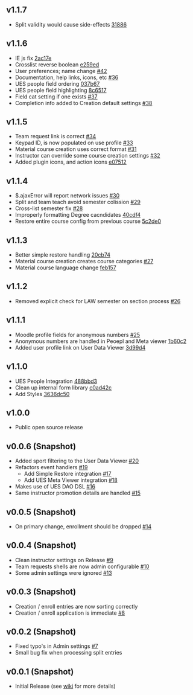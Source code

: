 ## v1.1.7

- Split validity would cause side-effects [31886][31886]

[31886]: https://github.com/lsuits/cps/commit/3188698260a42872cbfe134c8c5e077ac9a1c451

## v1.1.6

- IE js fix [2ac17e][2ac17e]
- Crosslist reverse boolean [e259ed][e259ed]
- User preferences; name change [#42][42]
- Documentation, help links, icons, etc [#36][36]
- UES people field ordering [037b67][037b67]
- UES people field highlighting [8c6517][8c6517]
- Field cat setting if one exists [#37][37]
- Completion info added to Creation default settings [#38][38]

[2ac17e]: https://github.com/lsuits/cps/commit/2ac17e85e5e61d436648c93988532cb77d979a21
[e259ed]: https://github.com/lsuits/cps/commit/e259ed74b0e45bfc003392e1a18251b8c5633dc9
[037b67]: https://github.com/lsuits/cps/commit/037b670a0b2cf09c00bceea962573cefac9185ef
[8c6517]: https://github.com/lsuits/cps/commit/8c651765138d5c8255208fc1f88cdd89aafa90a0
[42]: https://github.com/lsuits/cps/pull/42
[37]: https://github.com/lsuits/cps/issues/37
[38]: https://github.com/lsuits/cps/issues/38
[36]: https://github.com/lsuits/cps/issues/36

## v1.1.5

- Team request link is correct [#34][34]
- Keypad ID, is now populated on use profile [#33][33]
- Material course creation uses correct format [#31][31]
- Instructor can override some course creation settings [#32][32]
- Added plugin icons, and action icons [e07512][e07512]

[34]: https://github.com/lsuits/cps/issues/34
[33]: https://github.com/lsuits/cps/issues/33
[32]: https://github.com/lsuits/cps/issues/32
[31]: https://github.com/lsuits/cps/issues/31
[e07512]: https://github.com/lsuits/cps/commit/e07512e7667106c7cf2e2c2cf9f78a5c4860fa15db

## v1.1.4

- $.ajaxError will report network issues [#30][30]
- Split and team teach avoid semester colission [#29][29]
- Cross-list semester fix [#28][28]
- Improperly formatting Degree cacndidates [40cdf4][40cdf4]
- Restore entire course config from previous course [5c2de0][5c2de0]

[28]: https://github.com/lsuits/cps/issues/28
[29]: https://github.com/lsuits/cps/issues/29
[30]: https://github.com/lsuits/cps/issues/30
[5c2de0]: https://github.com/lsuits/cps/commit/5c2de03372123aeac64d44e4a356163a512cf802
[40cdf4]: https://github.com/lsuits/cps/commit/40cdf4391a74905ff00e1fa45c064403bab09670

## v1.1.3

- Better simple restore handling [20cb74][20cb74]
- Material course creation creates course categories [#27][27]
- Material course language change [feb157][feb157]

[feb157]: https://github.com/lsuits/cps/commit/feb157d483dd30ada59624cddaf84cbc9a0c10cb
[20cb74]: https://github.com/lsuits/cps/commit/20cb748699460fa2bcae13b22c74d7954523493b
[27]: https://github.com/lsuits/cps/issues/27

## v1.1.2

- Removed explicit check for LAW semester on section process [#26][26]

[26]: https://github.com/lsuits/cps/issues/26

## v1.1.1

- Moodle profile fields for anonymous numbers [#25][25]
- Anonymous numbers are handled in Peoepl and Meta viewer [1b60c2][1b60c2]
- Added user profile link on User Data Viewer [3d99d4][3d99d4]

[25]: https://github.com/lsuits/cps/issues/25
[1b60c2]: https://github.com/lsuits/cps/commit/1b60c2982844753814e15923e9e6ce3a16bcc180
[3d99d4]: https://github.com/lsuits/cps/commit/3d99d4bb52b1d25135e28062e6addf932c7ffa42

## v1.1.0

- UES People Integration [488bbd3][488bbd3]
- Clean up internal form library [c0ad42c](https://github.com/lsuits/cps/commit/c0ad42cb01c1f4c8815a3ddde13f647cd778efcc)
- Add Styles [3636dc50](https://github.com/lsuits/cps/commit/3636dc50b134ef61558ff5c7cb6d2abe3f9d22a8)

[488bbd3]: https://github.com/lsuits/cps/commit/488bbd3dff5fc4c6c9cda94ccf25d068de9c24b0

## v1.0.0

- Public open source release

## v0.0.6 (Snapshot)

- Added sport filtering to the User Data Viewer [#20](https://github.com/lsuits/cps/issues/20)
- Refactors event handlers [#19](https://github.com/lsuits/cps/issues/19)
  - Add Simple Restore integration [#17](https://github.com/lsuits/cps/issues/17)
  - Add UES Meta Viewer integration [#18](https://github.com/lsuits/cps/issues/18)
- Makes use of UES DAO DSL [#16](https://github.com/lsuits/cps/issues/16)
- Same instructor promotion details are handled [#15](https://github.com/lsuits/cps/issues/15)

## v0.0.5 (Snapshot)

- On primary change, enrollment should be dropped [#14](https://github.com/lsuits/cps/issues/14)

## v0.0.4 (Snapshot)

- Clean instructor settings on Release [#9](https://github.com/lsuits/cps/issues/9)
- Team requests shells are now admin configurable [#10](https://github.com/lsuits/cps/issues/10)
- Some admin settings were ignored [#13](https://github.com/lsuits/cps/issues/13)

## v0.0.3 (Snapshot)

- Creation / enroll entries are now sorting correctly
- Creation / enroll application is immediate [#8](https://github.com/lsuits/cps/issues/8)

## v0.0.2 (Snapshot)

- Fixed typo's in Admin settings [#7](https://github.com/lsuits/cps/issues/7)
- Small bug fix when processing split entries

## v0.0.1 (Snapshot)

- Initial Release (see [wiki](https://github.com/lsuits/cps/wiki) for more details)
